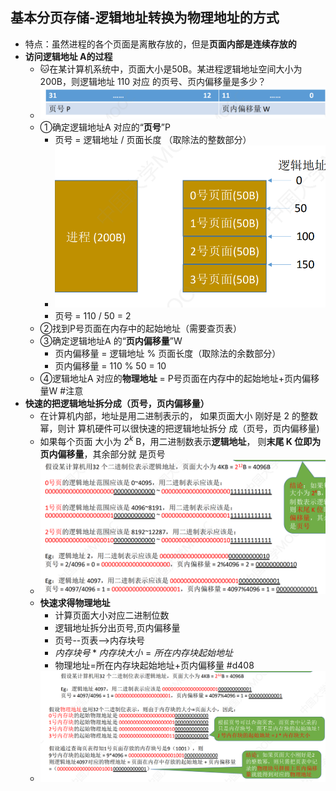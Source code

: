 ## 基本分页存储-逻辑地址转换为物理地址的方式
- 特点：虽然进程的各个页面是离散存放的，但是**页面内部是连续存放的**
- **访问逻辑地址 A的过程**
	- 🐱在某计算机系统中，页面大小是50B。某进程逻辑地址空间大小为200B，则逻辑地址 110 对应 的页号、页内偏移量是多少？
	- ![](attachments/Pasted%20image%2020220926223028.png)
	- ①确定逻辑地址A 对应的“**页号**”P
		- 页号 = 逻辑地址 / 页面长度 （取除法的整数部分）
		- ![](attachments/Pasted%20image%2020220926220230.png)
		- 页号 = 110 / 50 = 2
	- ②找到P号页面在内存中的起始地址（需要查页表）
	- ③确定逻辑地址A 的“**页内偏移量**”W
		- 页内偏移量 = 逻辑地址 % 页面长度（取除法的余数部分）
		- 页内偏移量 = 110 % 50 = 10
	- ④逻辑地址A 对应的**物理地址** = P号页面在内存中的起始地址+页内偏移量W #注意
- **快速的把逻辑地址拆分成（页号，页内偏移量）**
	- 在计算机内部，地址是用二进制表示的， 如果页面大小 刚好是 2 的整数幂，则计 算机硬件可以很快速的把逻辑地址拆分 成（页号，页内偏移量)
	- 如果每个页面 大小为 $2^k$ B，用二进制数表示**逻辑地址**， 则**末尾 K 位即为页内偏移量**，其余部分就 是页号
	- ![](attachments/Pasted%20image%2020220926220734.png)
	- **快速求得物理地址**
		- 计算页面大小对应二进制位数
		- 逻辑地址拆分出页号,页内偏移量
		- 页号--页表-->内存块号
		- $内存块号*内存块大小=所在内存块起始地址$
		- 物理地址=所在内存块起始地址+页内偏移量 #d408 
	- ![](attachments/Pasted%20image%2020220926220920.png)